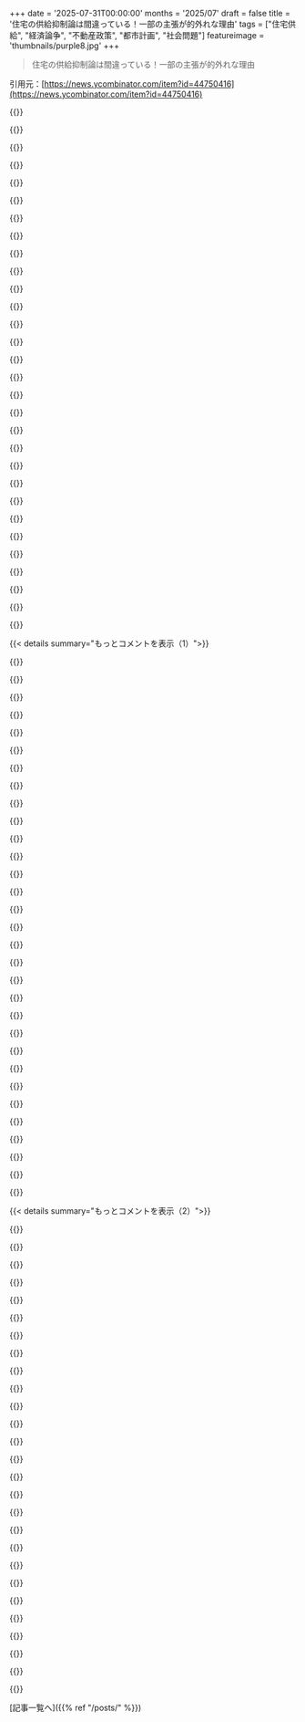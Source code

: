 +++
date = '2025-07-31T00:00:00'
months = '2025/07'
draft = false
title = '住宅の供給抑制論は間違っている！一部の主張が的外れな理由'
tags = ["住宅供給", "経済論争", "不動産政策", "都市計画", "社会問題"]
featureimage = 'thumbnails/purple8.jpg'
+++

> 住宅の供給抑制論は間違っている！一部の主張が的外れな理由

引用元：[https://news.ycombinator.com/item?id=44750416](https://news.ycombinator.com/item?id=44750416)




{{<matomeQuote body="読んでるジャーナリズムって加工されすぎで、ちゃんとした取材が足りないんだよね。Derek Thompsonは専門家じゃないのに、論文を読んで関係者に電話するだけで、報道の裏にある話が嘘だと暴いたのは驚きだよ。HNではジャーナリズムが軽視されがちだけど、それは意見や分析ばかりで基本的な報道が少ないからだと思うな。ThompsonのSubstack、すごく気に入ってるよ。" userName="tptacek" createdAt="2025/07/31 22:30:59" color="#785bff">}}




{{<matomeQuote body="この記事はいいんだけど、「antitrust left」って言葉にはマジでうんざりした。俺はたぶん左派だけど、住宅が安くなるならどんな手段でもいいって考える以外に、この住宅問題に関心ある左派なんて一人も知らないよ。今の住宅制度を擁護したり、改革を批判したりする左派の集団がいるって考えるのは、本当に変だと思う。環境保護主義者やリベラルな金持ちはいるかもしれないけど、そんな立場を左派と結びつけるのは違うだろ。" userName="nathan_compton" createdAt="2025/08/01 00:27:02" color="#45d325">}}




{{<matomeQuote body="昔の記者はCity News Bureauみたいに、警察署や事件を徹底的に取材して事実を確認してたんだ。「母親がお前を愛してるって言っても、確認しろ」ってモットーがあったんだぜ。今はプレスリリースを元にした記事ばかりで、評論家が多すぎる。また昔みたいに「足で稼ぐ取材」が必要だよ。City News Bureauに関する素晴らしい本、「Hello, Sweetheart, Get Me Rewrite」も読んでみてくれ。<br>https://www.chicagotribune.com/1990/06/20/if-city-news-burea...<br>https://www.amazon.com/Hello-Sweetheart-Get-Me-Rewrite/dp/08..." userName="Animats" createdAt="2025/08/01 00:26:38" color="#45d325">}}




{{<matomeQuote body="俺は超進歩的なmuniに住んでて、ゾーニング改革を推してるけど、「left-NIMBYism」は存在するよ。ThompsonとKleinの本「Abundance」の主張は一部の左派には嫌われてるんだ。左派全体が住宅合法化に反対してるわけじゃなくて、一部の有力な派閥が反対してるだけ。もちろん、右派のNIMBYsの方がアメリカ全体ではもっと大きな問題だけどね。ThompsonはZephyr Teachoutとポッドキャストで「反トラスト法をやるまでは何もすべきじゃない」って主張してたよ。「antitrust left」が実在しないと思うなら聞いてみてくれ。問題は反トラスト法そのものじゃなくて、それだけで全てを説明しようとする世界観なんだ。俺が住んでるとこじゃ、ゾーニング改革の方がずっと重要だね。KleinとThompsonはDemocratsをまとめようとしてるってこと、忘れるなよ。彼らはRepublicansとは話してない。" userName="tptacek" createdAt="2025/08/01 00:31:25" color="#785bff">}}




{{<matomeQuote body="問題は、誰もお金を払わないことだよ。みんなニュースは無料だと思ってるし、クリック稼ぎの適当なコピペ記事やLLMジャーナリズムの方が安上がりで、広告収入になるんだ。ちゃんとしたジャーナリズムにお金を払う人なんて、本当にいるのかな？" userName="api" createdAt="2025/08/01 01:01:39" color="">}}




{{<matomeQuote body="Abundance YIMBYismにはたくさんの欠点があるんだ。ジェントリフィケーションや立ち退きのリスク、市場価格住宅の遅くて不確実なトリクルダウン効果、それに低所得者層のための公営住宅の絶対的な必要性とか、そういう核心的な問題には全く触れてない。ジャーナリズムのイデオロギーに偏った奴らは、相手の弱い反論を潰すばかりで、主要な批判を無視してるから、褒めるに値しないね。" userName="grafmax" createdAt="2025/08/01 07:22:46" color="#45d325">}}




{{<matomeQuote body="みんなもうNYTとかにお金払ってるんじゃないの？地方紙はもっと大変だろうね。他の新聞の地元報道の失敗を暴けるってことを証明しないといけないかも。" userName="hamhock666" createdAt="2025/08/01 01:11:57" color="">}}




{{<matomeQuote body="KleinとThompsonの「abundance」プロジェクトはDemocratsをまとめようとする計画だ、ってところが反対の核心だよ。左派はゾーニング改革自体には必ずしも反対じゃないけど、このプロジェクトはBidenやKamalaを生み出したような連中が党を支配しようとする動きだってことなんだ。左派の人たちは、一般庶民が直面してる経済問題について話すべきだと感じてる。「金持ちの不動産開発業者を助けろ」なんてメッセージは、たとえ10年後に間接的に庶民を助けるとしても、負け戦だよ。連邦レベルでは実行不可能だしね。" userName="woooooo" createdAt="2025/08/01 01:26:01" color="#45d325">}}




{{<matomeQuote body="多くの左派はゾーニング緩和に反対してるよ。住宅供給は、一般庶民が直面している最大の経済問題だ。Ezra KleinとDerek ThompsonはJoe Bidenを生んだわけじゃないし、EzraはBidenに対して最も批判的な主流ジャーナリストの一人になったんだ。彼らの政治は全く違うよ。" userName="Hammershaft" createdAt="2025/08/01 02:30:39" color="#ff5733">}}




{{<matomeQuote body="多くの左翼はユーグリッド式ゾーニングの規制緩和に反対してるって？違うんだよ。<br>俺は左翼の住宅擁護活動にいたし、都市計画も学んだんだ。知ってる左翼の全員がユーグリッド式ゾーニングを嫌ってるし、ダウンゾーニングも嫌ってる。都市計画の授業でもユーグリッド式ゾーニングは悪いって教わったよ。<br>ユーグリッド式ゾーニングはアメリカの主要な土地利用規制だけど、それは権力者や地主、不動産開発業者（彼らもたいてい土地投機家だね）に支持されてるからなんだ。<br>ThompsonとKleinはユーグリッド式ゾーニングを左翼のプロジェクトだって勘違いして、環境保護や労働保護を破壊するための生贄にしてるんだよ。" userName="jordanb" createdAt="2025/08/01 02:54:49" color="#38d3d3">}}




{{<matomeQuote body="超リベラルなポートランドでは、全国的な住宅不足の原因が“強欲な開発業者”だと思い込んでる人がめちゃくちゃ多いんだ。「家を建てない方が儲かる」なんてバカげたことを本気で信じちゃってるからね。" userName="crooked-v" createdAt="2025/08/01 00:42:34" color="#38d3d3">}}




{{<matomeQuote body="俺はOak Park, ILっていう、まさにこの問題の最前線の自治体で政治活動をしてるんだけど（Cook郡の学校財政の闇が深すぎてJohnny HarrisのNYT『Blue States, You’re The Problem』ビデオでも最初の例に挙げられたくらいひどい場所だよ）、はっきり言って左翼が既存のゾーニング規則を擁護してるのはマジな話なんだ。実際、俺の住んでる場所では、進歩派が議会の圧倒的多数を占めてて、ゾーニング規則の唯一の擁護者なんだよ。<br>アメリカで排他的ゾーニングや住宅規制の責任が左翼にだけあるわけじゃないし、全国的に見ても一番の問題じゃない。でも、住宅改革の最前線となるべき多くの地域では、彼らが支配的な要因なんだ。<br>だからDerek Thompsonは彼らを直接批判してるんだよ。共和党が支配してる自治体を批判しても意味ないじゃん？彼らは元々そんな価値観持ってないし、聞く耳持たないからね！<br>今、上下両院ともに中間層の利益と住宅価格の維持を積極的に支持してる状態だけど、KleinとThompsonはこう提案してるんだ。この問題に関して、二つの党があったらどうかなってね。" userName="tptacek" createdAt="2025/08/01 03:02:04" color="#45d325">}}




{{<matomeQuote body="NYTは例外だね。正確には、他のほとんどのニュース店よりはるかに規模が大きくて、たくさんのロイヤル顧客やブランド評価、それに優秀さを維持するためのビジネス分析やデータサイエンスチームまでいるっていう贅沢な環境にあるんだ。<br>地元の新聞はかろうじてやっていけてる程度で、ほとんどがヘッジファンドに買収されてる。彼らの主な目的は、PaywallとClickbaitを巧みに使って消費者を絞り取ることだから、真実や深い調査報道を追求しても飯が食えないんだよ。<br>他の新聞や雑誌はみんな億万長者とか既得権益団体に補助金もらってるしね。その代償が洗脳ってわけ。" userName="Onavo" createdAt="2025/08/01 01:27:50" color="">}}




{{<matomeQuote body="Oak Parkの隣人たちは、2016年にヒラリー派でバーニーを性差別主義者呼ばわりして、2020年にはバイデンに投票し、進歩的な所得税には反対したようなタイプだって保証するよ。彼らは左翼じゃない。君は民主党員、リベラル、左翼の違いを理解するのに苦労してるみたいだね。<br>T&Kは、アメリカの都市におけるユーグリッド式ゾーニングの役割、誰がそれを支持し、なぜそれがこれほど強力なのかについて、根本的に不誠実だよ。彼らの基本的な目的は、環境保護と労働保護をユーグリッド式ゾーニングと結びつけて「全部同じだ」と言って、それを剥奪することなんだ。<br>ちなみに、彼らの思い通りになるかもしれない（ニューサムはすでにカリフォルニアで環境保護の撤廃をKleinに乾杯しながら強要してる）けど、結局のところユーグリッド式ゾーニングはまだ残るだろうね。だって、それを支持してる連中はあまりにも強力だからさ。<br>もう一つちなみにだけど、2004年のシカゴの大規模なゾーニング変更で戦ったのを覚えてるよ。彼らは駐車場の必要台数を倍にしようとして俺たちを混乱させ、昔の基準に戻すために戦わせて、それが大勝利だって思わせるように仕向けたんだ。" userName="jordanb" createdAt="2025/08/01 03:10:26" color="#785bff">}}




{{<matomeQuote body="うん、Lex Fridmanの番組でDerek ThompsonとEzra Kleinはすごく信頼できると感じたよ：<br>Ezra Klein and Derek Thompson: Politics, Trump, AOC, Elon & DOGE - https://www.youtube.com/watch?v=DTPSeeKokdo<br>右派と左派がちゃんと話し合えるのは良いことだね。そうすれば解決策が生まれやすいから。<br>Fridmanが左派に“コード化”されたっていうメタな議論もしてたよ（ThompsonとKleinは固く左派を代表してる）。<br>それは分かるな、Fridmanはあまりにも批判的じゃないから、Shilling（宣伝）のレベルにまで達することがあるからね。<br>でも、多くの左派が彼と3時間も座って話そうとしないのは奇妙だとも思うよ。それに対して、ThompsonとKleinは3時間も座ってくれたんだから、彼らには吟味に耐えうる話すべきことがあるってことだね。<br>彼らには、30分や60分の要点にきっちり収める必要のない話すべきことがあるんだ。<br>---<br>関連して、Fridmanはイライラするほど批判的じゃないこともあるけど、これもジャーナリズムの役に立ってると思うよ。なぜなら、彼が一次情報源に自由に話させてるからね。<br>例えば、Demis Hassabisとのインタビューのこの部分は示唆に富んでるよ。彼は高品質なトレーニングデータが枯渇する心配はないかと尋ねてるんだ：<br>https://youtu.be/-HzgcbRXUK8?t=3931<br>俺の視点からすると、Hassabisは適切な分布の合成データを生成することについて歯切れの悪い回答をして、それから話題を変えてる。俺はもっと深い話があるに違いないと思うね。もし良い切り口があったら、彼はずっと喜んで話して、もっと実質的なことを言っただろうと感じるよ。<br>競争相手に何も明かさないように隠してるんだって反論もできるけど、俺には本当の懸念点に思えるんだ。<br>インタビューの残りはAGIの時間枠とか、似たような営業トークだったね。一方で俺の持ち帰りは、LLMがトレーニングデータに依存して（外挿ではなく内挿するから）、データの使い方が非効率であるという大きな懸念があるってことだよ。" userName="chubot" createdAt="2025/07/31 23:01:17" color="">}}




{{<matomeQuote body="有料購読者数が多いからだよ。" userName="insane_dreamer" createdAt="2025/08/01 02:17:49" color="">}}




{{<matomeQuote body="それって、他の新聞や雑誌と変わらないよ。有料購読は新聞にとって主要な収入源じゃなかったんだ。彼らは広告収入に頼ってたんだから。それを潰したのがウェブサイトだよね。" userName="thaumasiotes" createdAt="2025/08/01 02:55:32" color="">}}




{{<matomeQuote body="Derek Thompsonの記事は、論文を読んで関係者に電話しただけでナラティブが崩壊したと言ってるけど、Matthew Stollerが同じ人たちに電話したら、Derekが意見を誤解して伝えたって言われたらしいよ。だから、Stollerの調査でThompsonの主張も崩れたってことだね。" userName="regularization" createdAt="2025/08/01 02:23:19" color="#38d3d3">}}




{{<matomeQuote body="本当に（以前のナラティブが）崩壊したのかな？それとも、単にThompsonが別の怪しいナラティブを作り出しただけなんじゃない？" userName="didibus" createdAt="2025/08/01 02:59:47" color="">}}




{{<matomeQuote body="あなたがFridmanのコンテンツを”barely-reported”って言うなら、それは分かる。でも、インタビューは”heavily processed”じゃないし、だからこそ一部の左派は彼と共演したがらないんだ。（ThompsonやKleinは違うけどね、彼らは話すことあるから。）皮肉だけど、信じやすい態度がゲストに本音を語らせるってことかもね。" userName="chubot" createdAt="2025/07/31 23:21:41" color="#ff5c5c">}}




{{<matomeQuote body="NYTに関しては、OPが言ってたように、必ずしもそうじゃないよ。NYTは170年の歴史があって、いろんなフェーズを経験してきた。NYTは上場企業だから、SECのウェブサイトで1994年以降の収益内訳が見られる。1994年は購読料35%・広告65%だったのが、2021年には広告24%・購読料68%・その他8%に変わったんだ。" userName="eddythompson80" createdAt="2025/08/01 03:55:14" color="#ff33a1">}}




{{<matomeQuote body="あなたは”左翼”の定義に、なんか恣意的な純粋主義のルールを適用してるように聞こえるね。ほとんどの人は、”左翼”って政治スペクトルの左側にいる人を指すと思ってて、アメリカだと民主党やリベラルの厳密な上位集合だと考えるよ。でも、あなたの定義は、なんか非標準的だね。" userName="athrun" createdAt="2025/08/01 03:57:16" color="#ff5733">}}




{{<matomeQuote body="市場価格の住宅は「トリクルダウン」する必要がないんだ。多くのNIMBY規制は、低価格住宅の建設を妨げている。開発業者が、小さくて高密度のユニットを市場に大量に供給すれば、すぐに安くなるはずだよ。" userName="dlcarrier" createdAt="2025/08/01 07:27:29" color="#38d3d3">}}




{{<matomeQuote body="私はある程度公平なつもりだし、この著者も”antitrust left”も、大手建設業者が故意に市場を希少にして価格を上げているっていう議論も初めて聞いた。強い意見も持ってないよ。記事を読むと、”He said, She Said”って感じだね。どっちの言葉を信じるか選ばなきゃならない。両方の記事が専門家と話したと主張していて、言ってる内容が食い違ってるんだ。だから、個人的には両方とも信用できなくて、自分たちの歪んだナラティブを押し付けてるように見えるね。" userName="didibus" createdAt="2025/08/01 03:20:30" color="#785bff">}}




{{<matomeQuote body="開発業者は、一番利益が出るユニットを建てるようにインセンティブがあるんだ。低所得者が必要とするものじゃない。高価なユニットの方が儲かるし。それに、土地と建設はどちらも限られた資源だから、開発業者が”市場を洪水させる”なんて無理だよ。例えば、地価が高い都市部では、開発業者は利益を出すために高価なユニットを建てなきゃならないんだ。" userName="grafmax" createdAt="2025/08/01 07:50:38" color="#ff33a1">}}




{{<matomeQuote body="リンクある？対抗する記事、ぜひ読んでみたいね。" userName="tptacek" createdAt="2025/08/01 03:09:40" color="">}}




{{<matomeQuote body="StollerがThompsonを批判したけど、Thompsonは電話一本で済む仕事なんだよな。Stollerは何が起きると思ってたんだろう？Thompsonにとって電話で人と話すのは今や十八番だから、Stollerの批判は的外れだね。詳細はこちら: https://x.com/DKThomp/status/195108395146231957" userName="tptacek" createdAt="2025/08/01 03:49:00" color="">}}




{{<matomeQuote body="ジャーナリズムの本質は「電話をかけること」ってイアン・ベタリッジが言ってたけど、今のジャーナリズムはそれができてないことが多いんだよな。意見だけ書いたり、都合のいい情報だけ集めたりする「非ジャーナリズム」がはびこってる。ネットや報酬の低下も原因だけど、ジャーナリズムは特定のスキルが必要な職業なんだ。" userName="dannyobrien" createdAt="2025/07/31 23:46:33" color="#45d325">}}




{{<matomeQuote body="記事が「antitrust left（反トラスト左派）」って言葉を連発しすぎて、読むのが辛かったな。著者が自分を「反対側」に置いて、藁人形論法で攻撃してるように感じたよ。情報源が誤引用されたって主張してるけど、著者が本当に中立で、自分は事実を歪めてないって言い張ってるのが怪しいんだよね。" userName="didibus" createdAt="2025/08/01 02:54:35" color="#45d325">}}




{{<matomeQuote body="俺は極左だけど、君が言う「antitrust left」への批判はちょっと分かるな。でも「左派」全体じゃなくて、特定の左派の立場を指してるだけだから、そんなに心配してないよ。住宅政策に関して左派も一枚岩じゃないし、反トラストや脱商品化、政府所有とか、いろいろな意見があるんだ。「左派ほど他の左派を嫌う」ってのはよく言われる冗談だね。" userName="shazbotter" createdAt="2025/08/01 06:37:02" color="#785bff">}}




{{< details summary="もっとコメントを表示（1）">}}

{{<matomeQuote body="それなら、もはや「左派」って呼ぶ必要ある？単に反独占って言えばいいんじゃないかな。右派の中にも反独占の人はいないのかな？" userName="gwd" createdAt="2025/08/01 07:35:52" color="">}}




{{<matomeQuote body="「abundance liberalism（豊富さの自由主義）」が何を意味してるか分かれば、全て納得できるよ。それは現体制の民主党を支持するための新自由主義の再ブランドなんだ。新しい方向性を示すんじゃなくて、AOCやMamdaniみたいなポピュリスト左派から現状を守るのが主な目的。だから、右派よりも左派を攻撃するんだよね。彼らが恐れてるってのは良いことだと思うよ。" userName="thrance" createdAt="2025/08/01 11:23:07" color="#ff5733">}}




{{<matomeQuote body="じゃあさ、その「abundance liberals」による「populist left」への批判って、具体的に妥当だと思う？" userName="tghccxs" createdAt="2025/08/01 12:19:26" color="">}}




{{<matomeQuote body="たぶん、反独占の右派はかなり少ないからじゃないかな？それか、反独占の右派は独占の違う側面を気にしてるのかもね。政府が企業運営を規制して独占を防ぐべきだって言う人が右派出身だとは、正直思わないな。" userName="shazbotter" createdAt="2025/08/01 08:34:49" color="#38d3d3">}}




{{<matomeQuote body="反独占を「左派」と呼ぶのには、いくつか理由があるんだ。政府の役割に関する考え方、例えば「政府がほとんどの資源を計画・組織すべき」とか「市場は放っておくべき」とか「市場は規制されるべき」とかね。でも、反独占の考えと、中絶や多様性、軍事といった他の問題への意見は必ずしも一致しないんだ。著者が「左派」って言うのは、自分が「右派」だと思われないようにして、すぐに主張を却下されないためじゃないかな。" userName="gwd" createdAt="2025/08/01 09:24:17" color="#ff5733">}}




{{<matomeQuote body="「左派」と「右派」の反独占論者では、根本にある信念や解決策が大きく違うから、区別するんだよ。それに、今の政治用語は簡潔で特定できるものが不足してる。「ポピュリスト」なんて、Corbyn、Sanders、AOCとOrban、Farage、Trumpに同じ言葉が使われたら、もっと説明がないと意味不明だよね。" userName="mft_" createdAt="2025/08/01 10:07:12" color="#ff5c5c">}}




{{<matomeQuote body="記事が「左派」とレッテル貼ったStollerは、実際は独立した反独占主義者だよ。右派が親独占主義になったってこと？記事の反左派的なレッテル貼りは不要なストローマンで、読む気なくしたわ。" userName="dv_dt" createdAt="2025/08/01 13:53:45" color="">}}




{{<matomeQuote body="正直言って、住宅を買うのに一生かかるのは偶然じゃなくて、一部の私的利益が儲けてるからだよ。アバンダンス・リベラリズムはお金の力っていう盲点がある。これを解決しないと、議論は無意味だね。" userName="thrance" createdAt="2025/08/01 14:21:08" color="#ff33a1">}}




{{<matomeQuote body="彼は具体的にZephyr Teachoutの話をしてるんだね。彼女の活動は反独占主義に特化してるよ。" userName="scoofy" createdAt="2025/08/01 16:36:14" color="">}}




{{<matomeQuote body="「左派」と「右派」の反独占主義の解決策ってどう違うの？<br>あと、ポピュリストがCorbyn, Sanders, AOCからOrban, Farage, Trumpまで多様な人物に当てはまるのは、彼らが「難しい問題を考えてない」ってことだと思うよ。Boris Johnsonの約束もそうだったしね。" userName="gwd" createdAt="2025/08/01 10:52:35" color="#ff33a1">}}




{{<matomeQuote body="その本読んだ？現状に至る経緯が詳しく書いてあるよ。NIMBYismや、財産価値を高く保ちたい人々の願望、そしてスタートアップ住宅を建てるのを不可能にする大量の規制も原因だ。<br>アバンダンス派が対処してない具体的な問題点や政策提案は？" userName="lovich" createdAt="2025/08/01 17:52:51" color="#ff33a1">}}




{{<matomeQuote body="混乱してるよ。その名前、記事に出てこないみたいだけど、別の文脈の話かな？" userName="dv_dt" createdAt="2025/08/01 18:27:28" color="">}}




{{<matomeQuote body="著者が「antitrust left」って言うのは、彼らが民主党の金持ち層にとって敵じゃないって見せるためだと思うよ。この言葉を使うのは、彼らの主張全体を貶めるためだね。アバンダンス派は、民主党が「過激な社会主義者」の台頭を阻止しようと必死になってる唯一の希望みたいだ。" userName="sillyfluke" createdAt="2025/08/01 10:27:53" color="#785bff">}}




{{<matomeQuote body="二つの言葉だけで記事全体を判断しちゃうのは残念だな。この記事はすごく説得力があったよ。最後の段落はちょっと分かりにくいんだけど、Derekが嘘ついてるってこと？それとも引用が不正確？それとも単にレトリックの問題かな？" userName="joenot443" createdAt="2025/08/01 11:27:46" color="">}}




{{<matomeQuote body="そう、住宅が人気の投資対象になったのが根本原因だよ。KleinとThompsonは、その症状を治そうとしてるだけで根源には触れない。<br>アバンダンス・リベラリズムは、新自由主義の再ブランド化で、資本に批判的な改革から逃げてる。だから進歩主義者には罵倒するのに、右派にはほとんど何もしないんだ。" userName="thrance" createdAt="2025/08/01 21:31:26" color="#ff33a1">}}




{{<matomeQuote body="著者が今の住宅規制をたくさん撤廃しようと主張してるんだから、「民主党の金持ち層」が彼らを敵だと思うわけないよ。もちろん、彼らが間違って「bの階級」の人だと思われちゃってたら別だけどね。" userName="gwd" createdAt="2025/08/01 10:39:15" color="">}}




{{<matomeQuote body="アバンダンス運動は現状維持じゃなく、住宅建設やゾーニング規制の撤廃を推し進める積極的な動きなんだ。" userName="lovich" createdAt="2025/08/01 17:48:33" color="#45d325">}}




{{<matomeQuote body="政治家が浅いって批判は変だよ。彼らは当選のため「夢物語」から「嘘」まで言う。Starmerとかも口先だけで政策は出さないし、政治不信は当然だね。「ポピュリスト」は現状に挑戦する人たちで、退屈な中道政治のせいで不公平が進んだから、みんな変化を求めてるんだ。" userName="mft_" createdAt="2025/08/02 09:06:57" color="#ff5733">}}




{{<matomeQuote body="この記事は「antitrust left」っていう特定の思想に反論してるから、それで合ってると思うよ。" userName="spicyusername" createdAt="2025/08/01 11:37:59" color="">}}




{{<matomeQuote body="記事で2つの言葉が何度もフレームとして使われてたけど、過去記事にはなかったよ。こういうフレームは部族主義を煽るし、他の面倒な問題も引き起こすからね。" userName="hobs" createdAt="2025/08/01 13:32:18" color="#785bff">}}




{{<matomeQuote body="そうなんだ、フィードバックとして書いたんだけど、「antitrust-left」って言葉を、あなたが反論したい著者や記事の名前に変えるだけで、あの記事はもっと良くなると思うよ。" userName="didibus" createdAt="2025/08/01 19:36:20" color="#ff33a1">}}




{{<matomeQuote body="この記事は独占か規制かって二者択一で話してるけど、独占支持派は、独占的な建設業者が他の問題と合わさって状況を悪化させてるって言ってるんだ。" userName="cwmma" createdAt="2025/08/01 14:02:22" color="">}}




{{<matomeQuote body="Matt Stollerが率いる「anti trust left」と、Derek ThompsonやEzra Kleinが率いる「abundance liberals」っていう特定のグループがあるんだ。民主党／中道左派の界隈では、人々の関心や信念っていう限りある資源を巡って、この2つのグループが激しく競い合ってるんだよ。" userName="0xB31B1B" createdAt="2025/08/01 08:34:37" color="#ff5733">}}




{{<matomeQuote body="このレッテル貼りは意味深だね。住宅建設会社の利益だけじゃエコシステムの重要な部分を見落とすよ。Toys R Usの例と同じ。でも、この記事は良い内容で、テキサスの住宅市場の金融関係について、もっと深い分析も読みたかったな。" userName="banku_brougham" createdAt="2025/08/01 13:35:40" color="#45d325">}}




{{<matomeQuote body="著者たちのインタビューを見たんだけど、彼らは左寄りなのに左派の規制を自己批判しててさ。この左派としてのアイデンティティが話の根幹だから、何度も言及されてるのかもね。URL: https://youtu.be/D9wga7S3nAw?si=mZT3yhUG_z2DKref" userName="animal_spirits" createdAt="2025/08/01 17:01:40" color="#785bff">}}




{{<matomeQuote body="アバンダンス対アンチアバンダンスの分裂は左派内部の対立なんだよ。この記事の著者は、その運動名を冠した「Abundance」って本の共著者でもあるから、彼は「antitrust left」の対抗馬ってわけじゃなく、まさにそのグループと論争してる当事者なんだ。" userName="lovich" createdAt="2025/08/01 17:45:06" color="#ff33a1">}}




{{<matomeQuote body="右派の反独占政策は関税、左派はマスコミや裁判所を使ってMuskを潰すって感じらしい。これって結局、経験でわかることじゃない？" userName="bearl" createdAt="2025/08/01 11:31:25" color="">}}




{{<matomeQuote body="独占企業への対処法は、「規制でなくす」か「規制緩和でなくす」のどっちか。どっちもダメなケースがあるのに、提唱者はそこを避けて話すんだよな。" userName="potato3732842" createdAt="2025/08/01 13:58:32" color="">}}




{{<matomeQuote body="一番しっくりくる分類って、結局は富のレベルだよな。超富裕層とか、富裕層とか、アッパーミドルとかさ。" userName="ozgrakkurt" createdAt="2025/08/01 08:52:00" color="">}}




{{<matomeQuote body="住宅問題の9割は過剰な規制のせいだよ。本来ならアパートは古くなれば安くなるし、上の階層が引っ越せば家も空くのに。カリフォルニアだと日照権とかで建設が遅れるし、駐車場も高すぎ。ホームレス向けのアパートが1戸60万ドルとか、Section 8は11年待ちとかマジやばいよ。LAで4世代住んでた家族の半分が引っ越したんだ。払えないなら引っ越すしかないよ。<br>https://abc7news.com/post/new-high-rise-building-house-skid-...<br>https://laist.com/news/section-8-waiting-list" userName="999900000999" createdAt="2025/08/01 04:02:48" color="#38d3d3">}}

{{</details>}}




{{< details summary="もっとコメントを表示（2）">}}

{{<matomeQuote body="「規制が9割の原因」って言うけど、住宅危機はヨーロッパ、日本、USAといった先進国ほぼ全部で起きてるじゃん。だから、規制より地球規模の問題だと思うよ。" userName="podgorniy" createdAt="2025/08/01 07:38:43" color="">}}




{{<matomeQuote body="日本に住宅危機はないよ。東京のすごくいい場所でも家賃は月750ドル以下だし、10年以上変わってない。問題は地方の空き家の方で、東京みたいに人口が増えてる都市は全然大丈夫なんだから。" userName="ramchip" createdAt="2025/08/01 09:06:36" color="#ff33a1">}}




{{<matomeQuote body="ワシントンDCでは何年も、一人の変なヤツが地域の会議に毎回出てきて、何百もの住宅建設を邪魔しまくったんだってさ。" userName="imgabe" createdAt="2025/08/01 04:20:00" color="">}}




{{<matomeQuote body="いや、日本も今、住宅危機に入りつつあるよ。東京の新築アパート価格は数年で倍になった。外国人投資家が買い占めてAirBNBにしてるせい。地元民は給料上がらないから買えないし。政府が外国人による購入を禁じる動きもあるから、運が良ければ強制的に没収されるかもね。ここに住んでないなら、何十戸も持つ権利なんてないだろ。<br>https://www.nikkei.com/article/DGXZQOUC183D80Y4A110C2000000/" userName="forgotoldacc" createdAt="2025/08/01 10:52:47" color="#ff33a1">}}




{{<matomeQuote body="「規制が9割」って言うけど、住宅価格って規制レベルと関係ないじゃん。密集してるとこは規制の有無に関わらず高いし。「合理的な市場」なんて「乾いた水」と同じくらいありえない話だ。住宅が資産扱いされて、株みたいに利回りが求められるのが問題なんだよ。株は生産性上がれば価値上がるけど、住宅は価格が上がることしか価値増えないんだから。" userName="littlestymaar" createdAt="2025/08/01 07:52:09" color="#38d3d3">}}




{{<matomeQuote body="カリフォルニアで「日照権で建設が遅れる」って？だから何？って感じ。土地利用は規制されるべきだよ。あんたがどんなタオル買おうがどうでもいいけど、開発が環境や住宅に影響するならそれは気になるだろ。" userName="derbOac" createdAt="2025/08/01 14:13:53" color="">}}




{{<matomeQuote body="合理的な市場は、投資保護や生活環境維持のために規制を生むって話だね。不動産投資家が競争排除を狙ったり、住民が景観や騒音防止を求めたりするのは、みんな合理的な行動だ。" userName="TFYS" createdAt="2025/08/01 06:27:56" color="#785bff">}}




{{<matomeQuote body="この手のことがどうなるかすごく興味あるね。過去10年、オンラインの過激な意見が世の中の主流みたいに扱われてたけど、もう限界みたい。きっと今後は、現実の場でのうるさい少数派の発言力は落ちると思うよ。" userName="mjvmroz" createdAt="2025/08/01 04:32:37" color="">}}




{{<matomeQuote body="これって住宅特有の問題なのかな？それともインフレが他のモノと同じように住宅価格にも影響してるだけ？" userName="ghiculescu" createdAt="2025/08/01 07:45:20" color="">}}




{{<matomeQuote body="世界的な問題は、選挙で選ばれた議員が弱くなってること。建設許可に住民集会が必要って最近の話でしょ。市民を代表するために議員がいるんだから、なんで「コミュニティの意見」が必要なんだ？80年代なら議会の権限は絶対だったのにね。" userName="username332211" createdAt="2025/08/01 09:34:29" color="#45d325">}}




{{<matomeQuote body="僕の浅い日本での経験だけど、Airbnbの問題を厳しく規制できるのは日本だと思うな。欧米では不動産を値上がりする資産としてしか見ないから、家が本来持つ意味を見失ってる。地中海沿岸は外国人や欲深い地元民に買い占められてるって聞くし、ポルトガルはもっと酷いらしいよ。" userName="simgt" createdAt="2025/08/01 13:49:29" color="">}}




{{<matomeQuote body="いや、問題は不平等の拡大だね。COVID-19のおかげで、富がトップ層にどんどん集まって、資産インフレにつながってるんだ。これを逆転させるには、資産に税金をかけるしかないよ。所得じゃなくて、富に課税すべきだね。" userName="lll-o-lll" createdAt="2025/08/01 08:44:04" color="#785bff">}}




{{<matomeQuote body="先進国では90年代から住宅価格が異常に上がってるけど、これはインフレとは関係ないよ（90年代から2000年代初めまでのインフレはごくわずかだったしね）。" userName="littlestymaar" createdAt="2025/08/01 07:54:06" color="">}}




{{<matomeQuote body="どんな世界にも変な人はいるけど、なんで俺たちは、たった一人の変人が100軒もの家が建つのを止められるって決めちゃったんだろうね？" userName="nikanj" createdAt="2025/08/01 06:36:44" color="">}}




{{<matomeQuote body="階級憎悪をぶちまけるのは最高だよね。地元住民は法律の範囲で動いてるんだから、気に入らないなら法律を変えるのが筋だよ。みんな自分の利益を最優先するし、このフォーラムの半分くらいはFAANGみたいな企業で働いて、利益のために人々のプライバシーを破壊してるくせにね。" userName="jajko" createdAt="2025/08/01 15:44:05" color="">}}




{{<matomeQuote body="デタラメな数字出して、現実にはない「合理的な市場」について語り出すとか、この分析はきっとすごいね。中心部の住宅価格は上がってるのに、古い家はなぜか安いんだろ。貧しい人が住む場所を必要とすることが問題だなんてさ。結局何もできない、受け入れるしかないって結論じゃん。それが「豊かさ」？冗談でしょ。" userName="Sloowms" createdAt="2025/08/01 10:49:40" color="#45d325">}}




{{<matomeQuote body="富裕層や企業が転売目的で物件を買い占め、結局損するって話と、Airbnbの価格は需要に応じて適正だって主張だね。<br>もしAirbnbが満室なら、レンタル価格は元々低すぎたってことさ。" userName="chii" createdAt="2025/08/01 12:23:53" color="#ff33a1">}}




{{<matomeQuote body="財産権の侵害は許されないって意見だね。大企業が規制をクリアすべきって主張はわかるけど、法律の前ではみんな平等なんだから、最終的には金のない弱者が苦しむことになるってことさ。" userName="potato3732842" createdAt="2025/08/01 14:38:10" color="#785bff">}}




{{<matomeQuote body="規制ってのは「投票市場」の結果で、市場の失敗を正す仕組みなんだってさ。Thompsonの議論は本質からズレてるって思うよ。大事なのは、誰が利益を得て、誰が損するか、その結果どうなるかってことだ。" userName="derbOac" createdAt="2025/08/01 14:16:26" color="#ff33a1">}}




{{<matomeQuote body="「高層ビルで日当たりが遮られて悲しくなる」って？たった一筋の光でも遮られたら、そりゃあ悲しくなるよな。" userName="siwatanejo" createdAt="2025/08/01 10:46:28" color="">}}




{{<matomeQuote body="「住宅が資産として扱われる」っていう君の意見、すごく興味深いよ。でも、具体的にどんな政策が住宅市場をそう動かしてるのか、もっと詳しく教えてくれないかな？単なる「規制」とは違う、もっと根本的な話を知りたいんだ。" userName="mft_" createdAt="2025/08/01 10:16:38" color="#45d325">}}




{{<matomeQuote body="ほとんどの先進国は、アメリカを真似する癖があるんだよな。" userName="breakyerself" createdAt="2025/08/01 11:37:27" color="">}}




{{<matomeQuote body="住宅を資産として扱う政策で一番大きいのは金利だけど、家賃収入の非課税とか、住宅ローン金利の控除とか、売却益の非課税とかもあるよ。国によって違うけど、住宅は投資対象の資産っていう世界観は共通してるね。" userName="littlestymaar" createdAt="2025/08/01 11:01:28" color="#785bff">}}




{{<matomeQuote body="NIMBYの人たちが専門家を雇って主張する力はそんなにないよ。デベロッパー側の方が断然有利なんだ。最近はインフラ整備の不足も大きな問題になってて、開発業者は必要な道路や配管の整備費を出したがらないし、自治体も予算がないのが現状さ。" userName="crtified" createdAt="2025/08/01 04:52:17" color="#ff5c5c">}}




{{<matomeQuote body="ごめん、日本については間違ってたわ。指摘ありがとう。UK、Australia、Canada、Netherlandsも住宅危機抱えてる国としてリストに追加するね。" userName="podgorniy" createdAt="2025/08/01 15:58:19" color="">}}




{{<matomeQuote body="1990年代から先進国で住宅価格が急騰したって話だけど、第三世界って呼ばれる地域でも同じように上がってるんだよな。" userName="munksbeer" createdAt="2025/08/01 11:49:48" color="">}}

{{</details>}}



[記事一覧へ]({{% ref "/posts/" %}})
